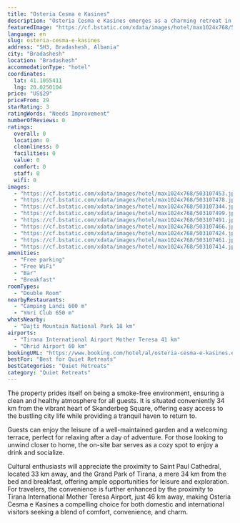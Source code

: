 ```yaml
---
title: "Osteria Cesma e Kasines"
description: "Osteria Cesma e Kasines emerges as a charming retreat in the heart of Bradashesh, Elbasan County, offering guests a serene escape with the convenience of modern amenities."
featuredImage: "https://cf.bstatic.com/xdata/images/hotel/max1024x768/503107453.jpg?k=a7be3f07a769bba7df9ea2d7ad89bfcecfe4c8ab6575c266588294190fe04e85&o=&hp=1"
language: en
slug: osteria-cesma-e-kasines
address: "SH3, Bradashesh, Albania"
city: "Bradashesh"
location: "Bradashesh"
accommodationType: "hotel"
coordinates:
  lat: 41.1055411
  lng: 20.0250104
price: "US$29"
priceFrom: 29
starRating: 3
ratingWords: "Needs Improvement"
numberOfReviews: 0
ratings:
  overall: 0
  location: 0
  cleanliness: 0
  facilities: 0
  value: 0
  comfort: 0
  staff: 0
  wifi: 0
images:
  - "https://cf.bstatic.com/xdata/images/hotel/max1024x768/503107453.jpg?k=a7be3f07a769bba7df9ea2d7ad89bfcecfe4c8ab6575c266588294190fe04e85&o=&hp=1"
  - "https://cf.bstatic.com/xdata/images/hotel/max1024x768/503107478.jpg?k=f4c3ea96a26684e356e9976ddec862f0eaf54fce09d1179f3cda397f2096a0c0&o=&hp=1"
  - "https://cf.bstatic.com/xdata/images/hotel/max1024x768/503107344.jpg?k=eb07b1601d884e28666969b96fdc8e425948bf7c1e7bdec96b4b901c2e5ef1f7&o=&hp=1"
  - "https://cf.bstatic.com/xdata/images/hotel/max1024x768/503107499.jpg?k=3ce3b71cd72d0bd4f4c1b451e2e56d688e206c155f17c11a3bff5f95ee6fd8f7&o=&hp=1"
  - "https://cf.bstatic.com/xdata/images/hotel/max1024x768/503107491.jpg?k=786350575d2925ee20671af3d8e1e483b4b702be1b555df4a0168a29e021bfb3&o=&hp=1"
  - "https://cf.bstatic.com/xdata/images/hotel/max1024x768/503107466.jpg?k=daf941f9c5253e18ba2efd71e88dcfa10e2fa60492f2f81dba269a40a2602308&o=&hp=1"
  - "https://cf.bstatic.com/xdata/images/hotel/max1024x768/503107424.jpg?k=613ac58f25d0255060d508cbdd840bbd98ce58427193e1ed86a30c4e7016ecd1&o=&hp=1"
  - "https://cf.bstatic.com/xdata/images/hotel/max1024x768/503107461.jpg?k=add084bb1f6ad3c2b46b12c69a060563c232c8b95865f697e7d802a0a60d0de3&o=&hp=1"
  - "https://cf.bstatic.com/xdata/images/hotel/max1024x768/503107414.jpg?k=5dc8d2e1ea37c2a5b1d8bc798cc0e7c93e72cd39e9d317d58ffc092c57fc506a&o=&hp=1"
amenities:
  - "Free parking"
  - "Free WiFi"
  - "Bar"
  - "Breakfast"
roomTypes:
  - "Double Room"
nearbyRestaurants:
  - "Camping Landi 600 m"
  - "Ymri Club 650 m"
whatsNearby:
  - "Dajti Mountain National Park 18 km"
airports:
  - "Tirana International Airport Mother Teresa 41 km"
  - "Ohrid Airport 60 km"
bookingURL: "https://www.booking.com/hotel/al/osteria-cesma-e-kasines.en-gb.html?aid=8035640"
bestFor: "Best for Quiet Retreats"
bestCategories: "Quiet Retreats"
category: "Quiet Retreats"
---
```


The property prides itself on being a smoke-free environment, ensuring a clean and healthy atmosphere for all guests. It is situated conveniently 34 km from the vibrant heart of Skanderbeg Square, offering easy access to the bustling city life while providing a tranquil haven to return to.

Guests can enjoy the leisure of a well-maintained garden and a welcoming terrace, perfect for relaxing after a day of adventure. For those looking to unwind closer to home, the on-site bar serves as a cozy spot to enjoy a drink and socialize.

Cultural enthusiasts will appreciate the proximity to Saint Paul Cathedral, located 33 km away, and the Grand Park of Tirana, a mere 34 km from the bed and breakfast, offering ample opportunities for leisure and exploration. For travelers, the convenience is further enhanced by the proximity to Tirana International Mother Teresa Airport, just 46 km away, making Osteria Cesma e Kasines a compelling choice for both domestic and international visitors seeking a blend of comfort, convenience, and charm.